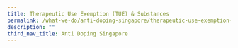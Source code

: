 ```yaml
---
title: Therapeutic Use Exemption (TUE) & Substances
permalink: /what-we-do/anti-doping-singapore/therapeutic-use-exemption-tue-substances/
description: ""
third_nav_title: Anti Doping Singapore
---
```

